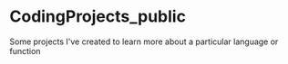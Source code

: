 # CodingProjects_public
Some projects I've created to learn more about a particular language or function
